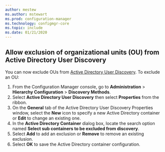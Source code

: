 ```yaml
---
author: mestew
ms.author: mstewart
ms.prod: configuration-manager
ms.technology: configmgr-core
ms.topic: include
ms.date: 01/21/2020
---
```

## <a name="bkmk_disco"></a> Allow exclusion of organizational units (OU) from Active Directory User Discovery 
<!--5193509-->
You can now exclude OUs from [Active Directory User Discovery](../../../servers/deploy/configure/configure-discovery-methods.md#bkmk_config-adud). To exclude an OU:

1. From the Configuration Manager console, go to **Administration** > **Hierarchy Configuration** > **Discovery Methods**.
1. Select **Active Directory User Discovery** then select **Properties** from the ribbon.
1. On the **General** tab of the Active Directory User Discovery Properties window, select the **New** icon to specify a new Active Directory container or **Edit** to change an existing one.
1. In the **Active Directory Container** dialog box, locate the search option named **Select sub containers to be excluded from discovery**.
1. Select **Add** to add an exclusion or **Remove** to remove an existing exclusion.
1. Select **OK** to save the Active Directory container configuration.
